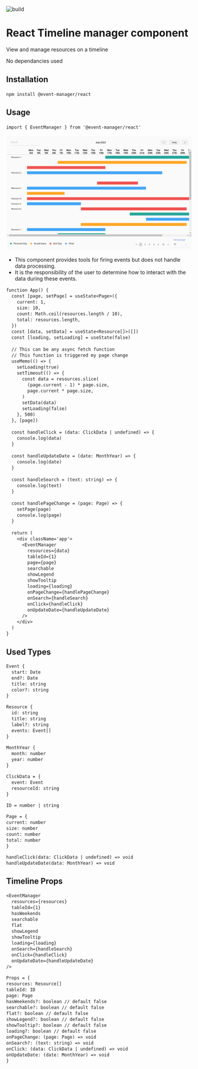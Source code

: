 ![build](https://github.com/jurisbandenieks/event-manager/actions/workflows/main.yml/badge.svg)

# React Timeline manager component

View and manage resources on a timeline

No dependancies used

## Installation

`npm install @event-manager/react`

## Usage

`import { EventManager } from '@event-manager/react'`

![alt text](https://github.com/jurisbandenieks/event-manager/blob/HEAD/images/event-manager.png)

- This component provides tools for firing events but does not handle data processing.
- It is the responsibility of the user to determine how to interact with the data during these events.

```
function App() {
  const [page, setPage] = useState<Page>({
    current: 1,
    size: 10,
    count: Math.ceil(resources.length / 10),
    total: resources.length,
  })
  const [data, setData] = useState<Resource[]>([])
  const [loading, setLoading] = useState(false)

  // This can be any async fetch function
  // This function is triggered my page change
  useMemo(() => {
    setLoading(true)
    setTimeout(() => {
      const data = resources.slice(
        (page.current - 1) * page.size,
        page.current * page.size,
      )
      setData(data)
      setLoading(false)
    }, 500)
  }, [page])

  const handleClick = (data: ClickData | undefined) => {
    console.log(data)
  }

  const handleUpdateDate = (date: MonthYear) => {
    console.log(date)
  }

  const handleSearch = (text: string) => {
    console.log(text)
  }

  const handlePageChange = (page: Page) => {
    setPage(page)
    console.log(page)
  }

  return (
    <div className='app'>
      <EventManager
        resources={data}
        tableId={1}
        page={page}
        searchable
        showLegend
        showTooltip
        loading={loading}
        onPageChange={handlePageChange}
        onSearch={handleSearch}
        onClick={handleClick}
        onUpdateDate={handleUpdateDate}
      />
    </div>
  )
}
```

## Used Types

```
Event {
  start: Date
  end?: Date
  title: string
  color?: string
}
```

```
Resource {
  id: string
  title: string
  label?: string
  events: Event[]
}
```

```
MonthYear {
  month: number
  year: number
}
```

```
ClickData = {
  event: Event
  resourceId: string
}
```

```
ID = number | string
```

```
Page = {
current: number
size: number
count: number
total: number
}
```

```
handleClick(data: ClickData | undefined) => void
handleUpdateDate(data: MonthYear) => void
```

## Timeline Props

```
<EventManager
  resources={resources}
  tableId={1}
  hasWeekends
  searchable
  flat
  showLegend
  showTooltip
  loading={loading}
  onSearch={handleSearch}
  onClick={handleClick}
  onUpdateDate={handleUpdateDate}
/>
```

```
Props = {
resources: Resource[]
tableId: ID
page: Page
hasWeekends?: boolean // default false
searchable?: boolean // default false
flat?: boolean // default false
showLegend?: boolean // default false
showTooltip?: boolean // default false
loading?: boolean // default false
onPageChange: (page: Page) => void
onSearch?: (text: string) => void
onClick: (data: ClickData | undefined) => void
onUpdateDate: (date: MonthYear) => void
}
```
